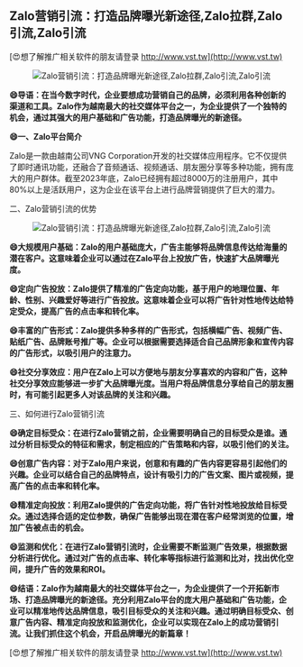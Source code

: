 ## **Zalo营销引流：打造品牌曝光新途径,Zalo拉群,Zalo引流,Zalo引流**

[😍想了解推广相关软件的朋友请登录 http://www.vst.tw](http://www.vst.tw)

 <center><img src="https://vst.tw/MP4/tuiguang/png/8.png" alt="Zalo营销引流：打造品牌曝光新途径,Zalo拉群,Zalo引流,Zalo引流"></center>

**😄导语：在当今数字时代，企业要想成功营销自己的品牌，必须利用各种创新的渠道和工具。Zalo作为越南最大的社交媒体平台之一，为企业提供了一个独特的机会，通过其强大的用户基础和广告功能，打造品牌曝光的新途径。**

**😄一、Zalo平台简介**

Zalo是一款由越南公司VNG Corporation开发的社交媒体应用程序。它不仅提供了即时通讯功能，还融合了音频通话、视频通话、朋友圈分享等多种功能，拥有庞大的用户群体。截至2023年底，Zalo已经拥有超过8000万的注册用户，其中80%以上是活跃用户，这为企业在该平台上进行品牌营销提供了巨大的潜力。

二、Zalo营销引流的优势

 <center><img src="https://vst.tw/MP4/tuiguang/png/8.png" alt="Zalo营销引流：打造品牌曝光新途径,Zalo拉群,Zalo引流,Zalo引流"></center>

**😄大规模用户基础：Zalo的用户基础庞大，广告主能够将品牌信息传达给海量的潜在客户。这意味着企业可以通过在Zalo平台上投放广告，快速扩大品牌曝光度。**

**😄定向广告投放：Zalo提供了精准的广告定向功能，基于用户的地理位置、年龄、性别、兴趣爱好等进行广告投放。这意味着企业可以将广告针对性地传达给特定受众，提高广告的点击率和转化率。**

**😄丰富的广告形式：Zalo提供多种多样的广告形式，包括横幅广告、视频广告、贴纸广告、品牌账号推广等。企业可以根据需要选择适合自己品牌形象和宣传内容的广告形式，以吸引用户的注意力。**

**😄社交分享效应：用户在Zalo上可以方便地与朋友分享喜欢的内容和广告，这种社交分享效应能够进一步扩大品牌曝光度。当用户将品牌信息分享给自己的朋友圈时，有可能引起更多人对该品牌的关注和兴趣。**

三、如何进行Zalo营销引流

**😄确定目标受众：在进行Zalo营销之前，企业需要明确自己的目标受众是谁。通过分析目标受众的特征和需求，制定相应的广告策略和内容，以吸引他们的关注。**

**😄创意广告内容：对于Zalo用户来说，创意和有趣的广告内容更容易引起他们的兴趣。企业可以结合自己的品牌特点，设计有吸引力的广告文案、图片或视频，提高广告的点击率和转化率。**

**😄精准定向投放：利用Zalo提供的广告定向功能，将广告针对性地投放给目标受众。通过选择合适的定位参数，确保广告能够出现在潜在客户经常浏览的位置，增加广告被点击的机会。**

**😄监测和优化：在进行Zalo营销引流时，企业需要不断监测广告效果，根据数据分析进行优化。通过对广告的点击率、转化率等指标进行监测和比对，找出优化空间，提升广告的效果和ROI。**

**😄结语：Zalo作为越南最大的社交媒体平台之一，为企业提供了一个开拓新市场、打造品牌曝光的新途径。充分利用Zalo平台的庞大用户基础和广告功能，企业可以精准地传达品牌信息，吸引目标受众的关注和兴趣。通过明确目标受众、创意广告内容、精准定向投放和监测优化，企业可以实现在Zalo上的成功营销引流。让我们抓住这个机会，开启品牌曝光的新篇章！**

[😍想了解推广相关软件的朋友请登录 http://www.vst.tw](http://www.vst.tw)



